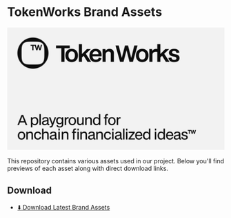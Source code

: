 # TokenWorks Brand Assets

<img src="/16x9_graphic_light.png">

This repository contains various assets used in our project. Below you'll find previews of each asset along with direct download links.

## Download

- [⬇️ Download Latest Brand Assets](https://github.com/token-works/BrandAssets/archive/refs/tags/Assets.zip)

